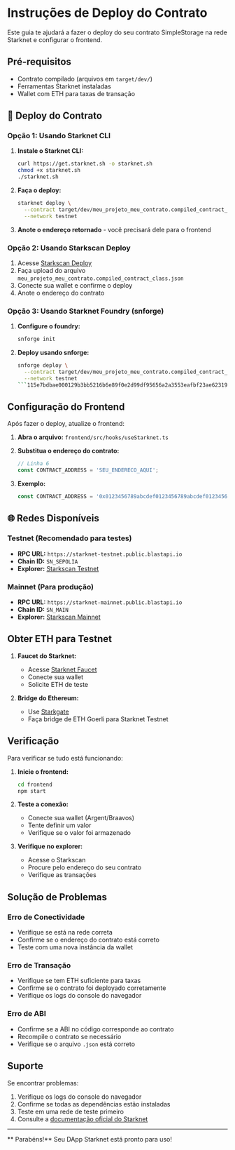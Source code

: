 # Instruções de Deploy do Contrato

Este guia te ajudará a fazer o deploy do seu contrato SimpleStorage na rede Starknet e configurar o frontend.

## Pré-requisitos

- Contrato compilado (arquivos em `target/dev/`)
- Ferramentas Starknet instaladas
- Wallet com ETH para taxas de transação

## 🔧 Deploy do Contrato

### Opção 1: Usando Starknet CLI

1. **Instale o Starknet CLI:**
   ```bash
   curl https://get.starknet.sh -o starknet.sh
   chmod +x starknet.sh
   ./starknet.sh
   ```

2. **Faça o deploy:**
   ```bash
   starknet deploy \
     --contract target/dev/meu_projeto_meu_contrato.compiled_contract_class.json \
     --network testnet
   ```

3. **Anote o endereço retornado** - você precisará dele para o frontend

### Opção 2: Usando Starkscan Deploy

1. Acesse [Starkscan Deploy](https://starkscan.co/deploy)
2. Faça upload do arquivo `meu_projeto_meu_contrato.compiled_contract_class.json`
3. Conecte sua wallet e confirme o deploy
4. Anote o endereço do contrato

### Opção 3: Usando Starknet Foundry (snforge)

1. **Configure o foundry:**
   ```bash
   snforge init
   ```

2. **Deploy usando snforge:**
   ```bash
   snforge deploy \
     --contract target/dev/meu_projeto_meu_contrato.compiled_contract_class.json \
     --network testnet
   ```115e7bdbae000129b3bb5216b6e89f0e2d99df95656a2a3553eafbf23ae62319

## Configuração do Frontend

Após fazer o deploy, atualize o frontend:

1. **Abra o arquivo:** `frontend/src/hooks/useStarknet.ts`

2. **Substitua o endereço do contrato:**
   ```typescript
   // Linha 6
   const CONTRACT_ADDRESS = 'SEU_ENDERECO_AQUI';
   ```

3. **Exemplo:**
   ```typescript
   const CONTRACT_ADDRESS = '0x0123456789abcdef0123456789abcdef0123456789abcdef0123456789abcdef';
   ```

## 🌐 Redes Disponíveis

### Testnet (Recomendado para testes)
- **RPC URL:** `https://starknet-testnet.public.blastapi.io`
- **Chain ID:** `SN_SEPOLIA`
- **Explorer:** [Starkscan Testnet](https://testnet.starkscan.co)

### Mainnet (Para produção)
- **RPC URL:** `https://starknet-mainnet.public.blastapi.io`
- **Chain ID:** `SN_MAIN`
- **Explorer:** [Starkscan Mainnet](https://starkscan.co)

## Obter ETH para Testnet

1. **Faucet do Starknet:**
   - Acesse [Starknet Faucet](https://faucet.goerli.starknet.io/)
   - Conecte sua wallet
   - Solicite ETH de teste

2. **Bridge do Ethereum:**
   - Use [Starkgate](https://starkgate.starknet.io/)
   - Faça bridge de ETH Goerli para Starknet Testnet

## Verificação

Para verificar se tudo está funcionando:

1. **Inicie o frontend:**
   ```bash
   cd frontend
   npm start
   ```

2. **Teste a conexão:**
   - Conecte sua wallet (Argent/Braavos)
   - Tente definir um valor
   - Verifique se o valor foi armazenado

3. **Verifique no explorer:**
   - Acesse o Starkscan
   - Procure pelo endereço do seu contrato
   - Verifique as transações

##  Solução de Problemas

### Erro de Conectividade
- Verifique se está na rede correta
- Confirme se o endereço do contrato está correto
- Teste com uma nova instância da wallet

### Erro de Transação
- Verifique se tem ETH suficiente para taxas
- Confirme se o contrato foi deployado corretamente
- Verifique os logs do console do navegador

### Erro de ABI
- Confirme se a ABI no código corresponde ao contrato
- Recompile o contrato se necessário
- Verifique se o arquivo `.json` está correto

##  Suporte

Se encontrar problemas:

1. Verifique os logs do console do navegador
2. Confirme se todas as dependências estão instaladas
3. Teste em uma rede de teste primeiro
4. Consulte a [documentação oficial do Starknet](https://docs.starknet.io/)

---

** Parabéns!** Seu DApp Starknet está pronto para uso!
